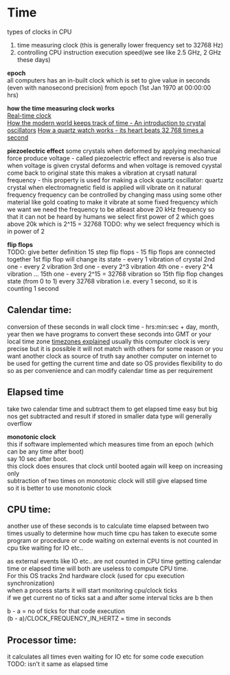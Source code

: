 # Time

types of clocks in CPU

1. time measuring clock (this is generally lower frequency set to 32768 Hz)
2. controlling CPU instruction execution speed(we see like 2.5 GHz, 2 GHz these days)  

**epoch**  
all computers has an in-built clock which is set to give value in seconds (even with nanosecond precision) from 
epoch (1st Jan 1970 at 00:00:00 hrs)

**how the time measuring clock works**  
[Real-time clock](https://en.wikipedia.org/wiki/Real-time_clock)  
[How the modern world keeps track of time - An introduction to crystal oscillators](https://www.youtube.com/watch?v=fPKdDCiJDok)
[How a quartz watch works - its heart beats 32,768 times a second](https://www.youtube.com/watch?v=_2By2ane2I4)

**piezoelectric effect** 
some crystals when deformed by applying mechanical force produce voltage - called piezoelectric effect
and reverse is also true when voltage is given crystal deforms and when voltage is removed cyystal come back to
original state this makes a vibration at crysatl natural frequency - this property is used for making a clock
quartz oscillator:
quartz crystal when electromagnetic field is applied will vibrate on it natural frequency 
frequency can be controlled by changing mass using some other material like gold coating to make it vibrate at some fixed 
frequency which we want
we need the frequency to be atleast above 20 kHz frequency so that it can not be heard by humans
we select first power of 2 which goes above 20k which is 2^15 = 32768
TODO: why we select frequency which is in power of 2

**flip flops**  
TODO: give better definition
15 step flip flops - 15 flip flops are connected together
1st flip flop will change its state - every 1 vibration of crystal
2nd one - every 2 vibration
3rd one - every 2^3 vibration
4th one - every 2^4 vibration
...
15th one - every 2^15 = 32768 vibration 
so 15th flip flop changes state (from 0 to 1) every 32768 vibration i.e. every 1 second, so it is counting 1 second

## Calendar time:
conversion of these seconds in wall clock time - hrs:min:sec + day, month, year
then we have programs to convert these seconds into GMT or your local time zone
[timezones explained](https://www.youtube.com/watch?v=viyERCiHgj0)
usually this computer clock is very precise but it is possible it will not match with others for some reason
or you want another clock as source of truth say another computer on internet to be used for 
getting the current time and date
so OS provides flexibility to do so as per convenience and can modify calendar time as per requirement

## Elapsed time
take two calendar time and subtract them to get elapsed time easy but big nos get subtracted and result if stored in
smaller data type will generally overflow

**monotonic clock**  
this if software implemented which measures time from an epoch (which can be any time after boot)  
say 10 sec after boot.  
this clock does ensures that clock until booted again will keep on increasing only  
subtraction of two times on monotonic clock will still give elapsed time  
so it is better to use monotonic clock  

## CPU time:
another use of these seconds is to calculate time elapsed between two times usually to determine how much 
time cpu has taken to execute some program or procedure or code
waiting on external events is not counted in cpu tike waiting for IO etc..

as external events like IO etc.. are not counted in CPU time getting calendar time or elapsed time will both are useless 
to compute CPU time.  
For this OS tracks 2nd hardware clock (used for cpu execution synchronization)  
when a process starts it will start monitoring cpu/clock ticks  
if we get current no of ticks sat a and after some interval ticks are b then  

b - a = no of ticks for that code execution  
(b - a)/CLOCK_FREQUENCY_IN_HERTZ = time in seconds  

## Processor time:
it calculates all times even waiting for IO etc for some code execution
TODO: isn't it same as elapsed time  
